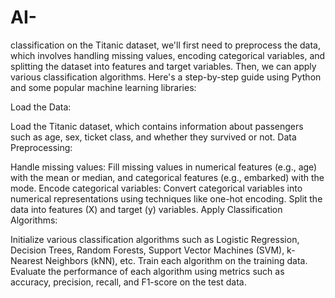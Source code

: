 # AI-
classification on the Titanic dataset, we'll first need to preprocess the data, which involves handling missing values, encoding categorical variables, and splitting the dataset into features and target variables. Then, we can apply various classification algorithms. Here's a step-by-step guide using Python and some popular machine learning libraries:

Load the Data:

Load the Titanic dataset, which contains information about passengers such as age, sex, ticket class, and whether they survived or not.
Data Preprocessing:

Handle missing values: Fill missing values in numerical features (e.g., age) with the mean or median, and categorical features (e.g., embarked) with the mode.
Encode categorical variables: Convert categorical variables into numerical representations using techniques like one-hot encoding.
Split the data into features (X) and target (y) variables.
Apply Classification Algorithms:

Initialize various classification algorithms such as Logistic Regression, Decision Trees, Random Forests, Support Vector Machines (SVM), k-Nearest Neighbors (kNN), etc.
Train each algorithm on the training data.
Evaluate the performance of each algorithm using metrics such as accuracy, precision, recall, and F1-score on the test data.
